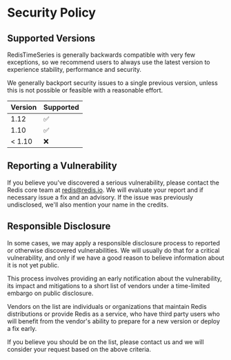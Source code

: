 # Security Policy

## Supported Versions

RedisTimeSeries is generally backwards compatible with very few exceptions, so we
recommend users to always use the latest version to experience stability,
performance and security.

We generally backport security issues to a single previous version,
unless this is not possible or feasible with a reasonable effort.

| Version | Supported          |
| ------- | ------------------ |
| 1.12    | :white_check_mark: |
| 1.10    | :white_check_mark: |
| < 1.10  | :x:                |

## Reporting a Vulnerability

If you believe you've discovered a serious vulnerability, please contact the
Redis core team at redis@redis.io. We will evaluate your report and if
necessary issue a fix and an advisory. If the issue was previously undisclosed,
we'll also mention your name in the credits.

## Responsible Disclosure

In some cases, we may apply a responsible disclosure process to reported or
otherwise discovered vulnerabilities. We will usually do that for a critical
vulnerability, and only if we have a good reason to believe information about
it is not yet public.

This process involves providing an early notification about the vulnerability,
its impact and mitigations to a short list of vendors under a time-limited
embargo on public disclosure.

Vendors on the list are individuals or organizations that maintain Redis
distributions or provide Redis as a service, who have third party users who
will benefit from the vendor's ability to prepare for a new version or deploy a
fix early.

If you believe you should be on the list, please contact us and we will
consider your request based on the above criteria.
